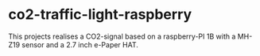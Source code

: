# co2-traffic-light-raspberry

This projects realises a CO2-signal based on a raspberry-PI 1B with a MH-Z19 sensor and a 2.7 inch e-Paper HAT.

